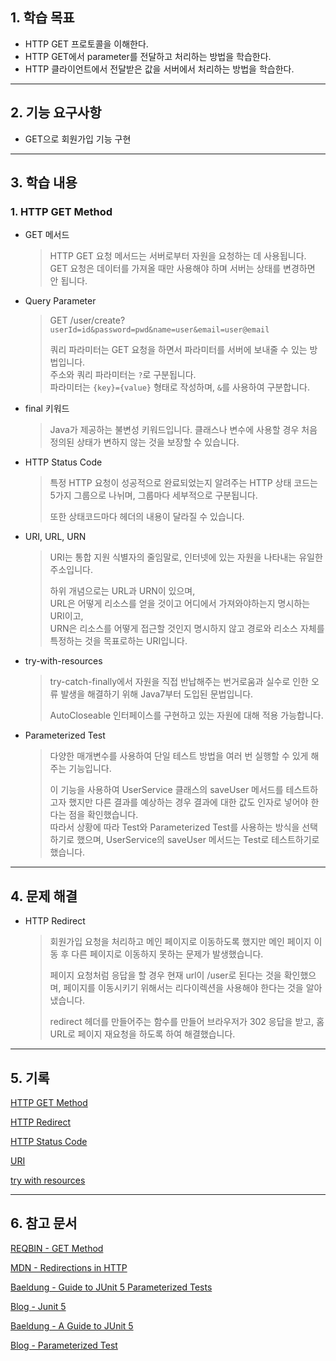 ## 1. 학습 목표

- HTTP GET 프로토콜을 이해한다.
- HTTP GET에서 parameter를 전달하고 처리하는 방법을 학습한다.
- HTTP 클라이언트에서 전달받은 값을 서버에서 처리하는 방법을 학습한다.

---

## 2. 기능 요구사항

- GET으로 회원가입 기능 구현

---

## 3. 학습 내용

### 1. HTTP GET Method

- GET 메서드
  > HTTP GET 요청 메서드는 서버로부터 자원을 요청하는 데 사용됩니다.
  > <br>GET 요청은 데이터를 가져올 때만 사용해야 하며 서버는 상태를 변경하면 안 됩니다.

- Query Parameter
  > GET /user/create?`userId=id&password=pwd&name=user&email=user@email`
  >
  > 쿼리 파라미터는 GET 요청을 하면서 파라미터를 서버에 보내줄 수 있는 방법입니다.
  > <br>주소와 쿼리 파라미터는 `?`로 구분됩니다.
  > <br>파라미터는 `{key}={value}` 형태로 작성하며, `&`를 사용하여 구분합니다.

- final 키워드
  > Java가 제공하는 불변성 키워드입니다.
  > 클래스나 변수에 사용할 경우 처음 정의된 상태가 변하지 않는 것을 보장할 수 있습니다.

- HTTP Status Code
  > 특정 HTTP 요청이 성공적으로 완료되었는지 알려주는 HTTP 상태 코드는 5가지 그룹으로 나뉘며, 그룹마다 세부적으로 구분됩니다.
  > 
  > 또한 상태코드마다 헤더의 내용이 달라질 수 있습니다.

- URI, URL, URN
  > URI는 통합 지원 식별자의 줄임말로, 인터넷에 있는 자원을 나타내는 유일한 주소입니다.
  > 
  > 하위 개념으로는 URL과 URN이 있으며,
  > <br>URL은 어떻게 리소스를 얻을 것이고 어디에서 가져와야하는지 명시하는 URI이고,
  > <br>URN은 리소스를 어떻게 접근할 것인지 명시하지 않고 경로와 리소스 자체를 특정하는 것을 목표로하는 URI입니다.

- try-with-resources
  > try-catch-finally에서 자원을 직접 반납해주는 번거로움과 실수로 인한 오류 발생을 해결하기 위해 Java7부터 도입된 문법입니다.
  > 
  > AutoCloseable 인터페이스를 구현하고 있는 자원에 대해 적용 가능합니다.

- Parameterized Test
  > 다양한 매개변수를 사용하여 단일 테스트 방법을 여러 번 실행할 수 있게 해주는 기능입니다.
  > 
  > 이 기능을 사용하여 UserService 클래스의 saveUser 메서드를 테스트하고자 했지만 다른 결과를 예상하는 경우 
  > 결과에 대한 값도 인자로 넣어야 한다는 점을 확인했습니다.
  > <br>따라서 상황에 따라 Test와 Parameterized Test를 사용하는 방식을 선택하기로 했으며, 
  > UserService의 saveUser 메서드는 Test로 테스트하기로 했습니다.
  > 

---

## 4. 문제 해결

- HTTP Redirect
  > 회원가입 요청을 처리하고 메인 페이지로 이동하도록 했지만
  > 메인 페이지 이동 후 다른 페이지로 이동하지 못하는 문제가 발생했습니다.
  >
  > 페이지 요청처럼 응답을 할 경우 현재 url이 /user로 된다는 것을 확인했으며,
  > 페이지를 이동시키기 위해서는 리다이렉션을 사용해야 한다는 것을 알아냈습니다.
  >
  > redirect 헤더를 만들어주는 함수를 만들어 브라우저가 302 응답을 받고,
  > 홈 URL로 페이지 재요청을 하도록 하여 해결했습니다.

---

## 5. 기록

[HTTP GET Method](http/get-method.md)

[HTTP Redirect](http/redirect.md)

[HTTP Status Code](http/status-code.md)

[URI](http/uri.md)

[try with resources](java/try-with-resources.md)

---

## 6. 참고 문서

[REQBIN - GET Method](https://reqbin.com/Article/HttpGet)

[MDN - Redirections in HTTP](https://developer.mozilla.org/en-US/docs/Web/HTTP/Redirections)

[Baeldung - Guide to JUnit 5 Parameterized Tests](https://www.baeldung.com/parameterized-tests-junit-5)

[Blog - Junit 5](https://covenant.tistory.com/256)

[Baeldung - A Guide to JUnit 5](https://www.baeldung.com/junit-5)

[Blog - Parameterized Test](https://velog.io/@ohzzi/junit5-parameterizedtest#methodsource)
